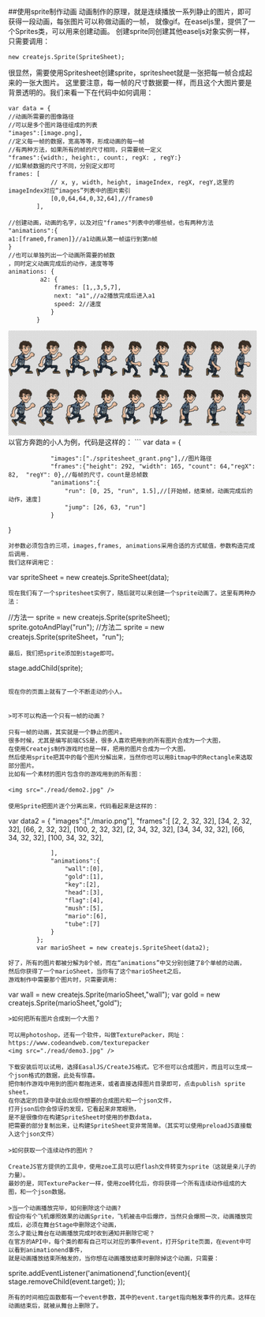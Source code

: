 ##使用sprite制作动画
动画制作的原理，就是连续播放一系列静止的图片，即可获得一段动画，每张图片可以称做动画的一帧，
就像gif。在easeljs里，提供了一个Sprites类，可以用来创建动画。
创建sprite同创建其他easeljs对象实例一样，只需要调用：
```
new createjs.Sprite(SpriteSheet);

```
很显然，需要使用Spritesheet创建sprite，spritesheet就是一张把每一帧合成起来的一张大图片。
这里要注意，每一帧的尺寸数据要一样，而且这个大图片要是背景透明的。我们来看一下在代码中如何调用：

```
var data = {
//动画所需要的图像路径
//可以是多个图片路径组成的列表
"images":[image.png],
//定义每一帧的数据，宽高等等，形成动画的每一帧
//有两种方法，如果所有的帧的尺寸相同，只需要统一定义
"frames":{width:, height:, count:, regX: , regY:}
//如果帧数据的尺寸不同，分别定义即可
frames: [
            // x, y, width, height, imageIndex, regX, regY,这里的imageIndex对应“images”列表中的图片索引
            [0,0,64,64,0,32,64],//frames0
        ],

//创建动画，动画的名字，以及对应"frames"列表中的哪些帧，也有两种方法
"animations":{
a1:[frame0,framen]}//a1动画从第一帧运行到第n帧
}
//也可以单独列出一个动画所需要的帧数
，同时定义动画完成后的动作，速度等等
animations: {
         a2: {
             frames: [1,,3,5,7],
             next: "a1",//a2播放完成后进入a1
             speed: 2//速度
            }
        }

```

<img src="./read/demo1.jpg" />
以官方奔跑的小人为例，代码是这样的：
```
var data = {

                "images":["./spritesheet_grant.png"],//图片路径
                "frames":{"height": 292, "width": 165, "count": 64,"regX": 82,  "regY": 0},//每帧的尺寸，count是总帧数
                "animations":{
                    "run": [0, 25, "run", 1.5],//[开始帧，结束帧，动画完成后的动作，速度]
                    "jump": [26, 63, "run"]
                }
}
```
对参数必须包含的三项，images,frames, animations采用合适的方式赋值，参数构造完成后调用.
我们这样调用它：
```
var spriteSheet = new createjs.SpriteSheet(data);
```
现在我们有了一个spritesheet实例了，随后就可以来创建一个sprite动画了。这里有两种办法：

```
//方法一
sprite = new createjs.Sprite(spriteSheet);
sprite.gotoAndPlay("run");
//方法二
sprite = new createjs.Sprite(spriteSheet，"run");

```
最后，我们把sprite添加到stage即可。

```
stage.addChild(sprite);
```

现在你的页面上就有了一个不断走动的小人。


>可不可以构造一个只有一帧的动画？

只有一帧的动画，其实就是一个静止的图片。
很多时候，尤其是编写前端CSS是，很多人喜欢把用到的所有图片合成为一个大图，
在使用Createjs制作游戏时也是一样，把用的图片合成为一个大图，
然后使用sprite把其中的每个图片分解出来，当然你也可以用Bitmap中的Rectangle来选取部分图片。
比如有一个素材的图片包含你的游戏用到的所有图：

<img src="./read/demo2.jpg" />

使用Sprite把图片逐个分离出来，代码看起来是这样的：
```
var data2 = {
                "images":["./mario.png"],
                "frames":[
                    [2, 2, 32, 32],
                    [34, 2, 32, 32],
                    [66, 2, 32, 32],
                    [100, 2, 32, 32],
                    [2, 34, 32, 32],
                    [34, 34, 32, 32],
                    [66, 34, 32, 32],
                    [100, 34, 32, 32],

                ],
                "animations":{
                    "wall":[0],
                    "gold":[1],
                    "key":[2],
                    "head":[3],
                    "flag":[4],
                    "mush":[5],
                    "mario":[6],
                    "tube":[7]
                }
            };
            var marioSheet = new createjs.SpriteSheet(data2);
```
好了，所有的图片都被分解为8个帧，而在“animations”中又分别创建了8个单帧的动画，
然后你获得了一个marioSheet，当你有了这个marioSheet之后，
游戏制作中需要那个图片时，只需要调用:

```
var  wall  = new createjs.Sprite(marioSheet,"wall");
var gold = new createjs.Sprite(marioSheet,"gold");

```
>如何把所有图片合成到一个大图？

可以用photoshop，还有一个软件，叫做TexturePacker，网址：https://www.codeandweb.com/texturepacker
<img src="./read/demo3.jpg" />

下载安装后可以试用，选择EasalJS/CreateJS格式。它不但可以合成图片，而且可以生成一个json格式的数据，此处有惊喜。
把你制作游戏中用到的图片都拖进来，或者直接选择图片目录即可，点击publish sprite sheet，
在你选定的目录中就会出现你想要的合成图片和一个json文件，
打开json后你会惊讶的发现，它看起来非常眼熟，
是不是很像你在构建SpriteSheet时使用的参数data，
把需要的部分复制出来，让构建SpriteSheet变非常简单。（其实可以使用preloadJS直接载入这个json文件）

>如何获取一个连续动作的图片？

CreateJS官方提供的工具中，使用zoe工具可以把flash文件转变为sprite（这就是亲儿子的力量）。
最妙的是，同TexturePacker一样，使用zoe转化后，你将获得一个所有连续动作组成的大图，和一个json数据。

>当一个动画播放完毕，如何删除这个动画?
假设你有个飞机爆照效果的动画Sprite，飞机被击中后爆炸，当然只会爆照一次，动画播放完成后，必须在舞台Stage中删除这个动画，
怎么才能让舞台在动画播放完成时收到通知并删除它呢？
在官方的API中，每个类的都有自己可以对应的事件event，打开Sprite页面，在event中可以看到animationend事件，
就是动画播放结束所触发的，当你想在动画播放结束时删除掉这个动画，只需要：

```
sprite.addEventListener('animationend',function(event){
                    stage.removeChild(event.target);
                });
```
所有的时间相应函数都有一个event参数，其中的event.target指向触发事件的元素。这样在动画结束后，就被从舞台上删除了。